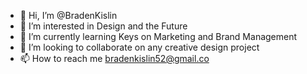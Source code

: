 - 👋 Hi, I’m @BradenKislin
- 👀 I’m interested in Design and the Future
- 🌱 I’m currently learning Keys on Marketing and Brand Management
- 💞️ I’m looking to collaborate on any creative design project
- 📫 How to reach me bradenkislin52@gmail.co

<!---m
BradenKislin/BradenKislin is a ✨ special ✨ repository because its `README.md` (this file) appears on your GitHub profile.
You can click the Preview link to take a look at your changes.
--->
